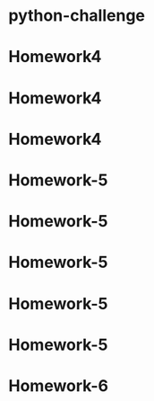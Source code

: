 # python-challenge
# Homework4
# Homework4
# Homework4
# Homework-5
# Homework-5
# Homework-5
# Homework-5
# Homework-5
# Homework-6
